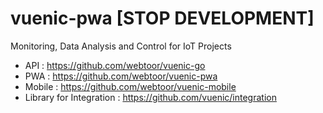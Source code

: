 # vuenic-pwa [STOP DEVELOPMENT]

Monitoring, Data Analysis and Control for IoT Projects

- API : https://github.com/webtoor/vuenic-go
- PWA : https://github.com/webtoor/vuenic-pwa
- Mobile : https://github.com/webtoor/vuenic-mobile
- Library for Integration : https://github.com/vuenic/integration
